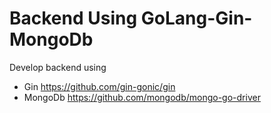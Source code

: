 # Backend Using GoLang-Gin-MongoDb
Develop backend using
- Gin https://github.com/gin-gonic/gin
- MongoDb https://github.com/mongodb/mongo-go-driver
